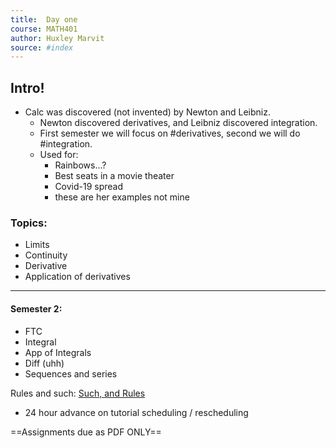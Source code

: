 ```yaml
---
title:  Day one 
course: MATH401 
author: Huxley Marvit
source: #index
---
```


## Intro!

- Calc was discovered (not invented) by Newton and Leibniz. 
    - Newton discovered derivatives, and Leibniz discovered integration. 
    - First semester we will focus on #derivatives, second we will do #integration. 
    - Used for:
        - Rainbows...? 
        - Best seats in a movie theater
        - Covid-19 spread 
        - these are her examples not mine

### Topics: 
- Limits
- Continuity 
- Derivative
- Application of derivatives 
--- 
#### Semester 2: 
- FTC 
- Integral 
- App of Integrals 
- Diff (uhh) 
- Sequences and series 


Rules and such: [Such, and Rules](https://stickies.io/boards/5f4032d2c2ff5f619d63b5c7#1)
- 24 hour advance on tutorial scheduling / rescheduling

==Assignments due as PDF ONLY==













